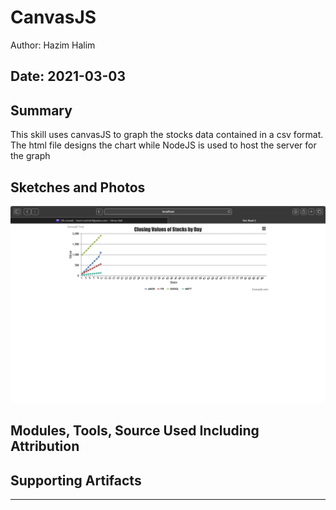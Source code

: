 #  CanvasJS

Author: Hazim Halim

Date: 2021-03-03
-----

## Summary
This skill uses canvasJS to graph the stocks data contained in a csv format.
The html file designs the chart while NodeJS is used to host the server for the graph

## Sketches and Photos
![](images/graph.png)

## Modules, Tools, Source Used Including Attribution


## Supporting Artifacts


-----
